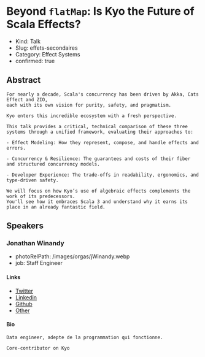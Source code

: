 # Beyond `flatMap`: Is Kyo the Future of Scala Effects?

- Kind: Talk
- Slug: effets-secondaires
- Category: Effect Systems
- confirmed: true

## Abstract

```
For nearly a decade, Scala's concurrency has been driven by Akka, Cats Effect and ZIO, 
each with its own vision for purity, safety, and pragmatism. 

Kyo enters this incredible ecosystem with a fresh perspective.

This talk provides a critical, technical comparison of these three systems through a unified framework, evaluating their approaches to:

- Effect Modeling: How they represent, compose, and handle effects and errors.

- Concurrency & Resilience: The guarantees and costs of their fiber and structured concurrency models.

- Developer Experience: The trade-offs in readability, ergonomics, and type-driven safety.

We will focus on how Kyo’s use of algebraic effects complements the work of its predecessors. 
You'll see how it embraces Scala 3 and understand why it earns its place in an already fantastic field.
```

## Speakers

### Jonathan Winandy

- photoRelPath: /images/orgas/jWinandy.webp
- job: Staff Engineer

#### Links

- [Twitter](https://twitter.com/ahoy_jon)
- [Linkedin](https://www.linkedin.com/in/jwinandy)
- [Github](https://github.com/ahoy-jon)
- [Other](https://univalence.io)

#### Bio

```
Data engineer, adepte de la programmation qui fonctionne.

Core-contributor on Kyo
```
